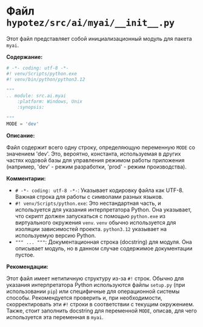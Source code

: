 # Файл `hypotez/src/ai/myai/__init__.py`

Этот файл представляет собой инициализационный модуль для пакета `myai`.

**Содержание:**

```python
# -*- coding: utf-8 -*-
#! venv/Scripts/python.exe
#! venv/bin/python/python3.12

"""
.. module: src.ai.myai
	:platform: Windows, Unix
	:synopsis:

"""
MODE = 'dev'
```

**Описание:**

Файл содержит всего одну строку, определяющую переменную `MODE` со значением 'dev'.  Это, вероятно, константа, используемая в других частях кодовой базы для управления режимом работы приложения (например, 'dev' - режим разработки, 'prod' - режим производства).  

**Комментарии:**

* `# -*- coding: utf-8 -*-`:  Указывает кодировку файла как UTF-8.  Важная строка для работы с символами разных языков.
* `#! venv/Scripts/python.exe`:  Это нестандартная часть, и используется для указания интерпретатора Python. Она указывает, что скрипт должен запускаться с помощью `python.exe` из виртуального окружения `venv`.  `venv` обычно используется для изоляции зависимостей проекта.  `python3.12` указывает на используемую версию Python.
* `""" ... """`:  Документационная строка (docstring) для модуля.  Она описывает модуль, но в данном случае содержимое документации пустое.

**Рекомендации:**

Этот файл имеет нетипичную структуру из-за `#!` строк.  Обычно для указания интерпретатора Python используются файлы `setup.py` (при использовании `pip`) или специфичные для операционной системы способы.  Рекомендуется проверить и, при необходимости, скорректировать эти `#!` строки в соответствии с текущим окружением.  Также, стоит заполнить docstring для переменной `MODE`, описав, для чего используется эта переменная в `myai`.